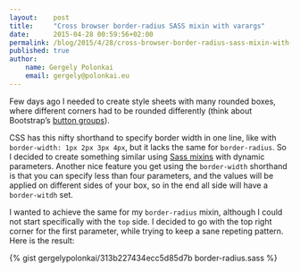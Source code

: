 ```yaml
---
layout:    post
title:     "Cross browser border-radius SASS mixin with varargs"
date:      2015-04-28 00:59:56+02:00
permalink: /blog/2015/4/28/cross-browser-border-radius-sass-mixin-with-varargs
published: true
author:
    name: Gergely Polonkai
    email: gergely@polonkai.eu
---
```


Few days ago I needed to create style sheets with many rounded boxes,
where different corners had to be rounded differently (think about
Bootstrap’s [button
groups](http://getbootstrap.com/components/#btn-groups)).

CSS has this nifty shorthand to specify border width in one line, like
with `border-width: 1px 2px 3px 4px`, but it lacks the same for
`border-radius`. So I decided to create something similar using [Sass
mixins](http://sass-lang.com/guide#topic-6) with dynamic
parameters. Another nice feature you get using the `border-width`
shorthand is that you can specify less than four parameters, and the
values will be applied on different sides of your box, so in the end
all side will have a `border-witdh` set.

I wanted to achieve the same for my `border-radius` mixin, although I
could not start specifically with the `top` side. I decided to go with
the top right corner for the first parameter, while trying to keep a
sane repeting pattern. Here is the result:

{% gist gergelypolonkai/313b227434ecc5d85d7b border-radius.sass %}
